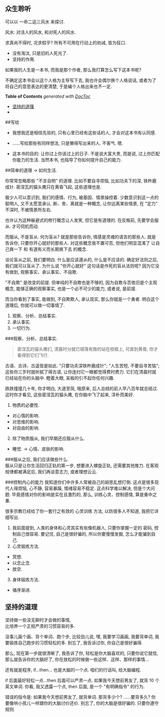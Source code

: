 ## 众生聆听
可以以 一命二运三风水 来探讨.

风水: 对活人的风水, 和对死人的风水.

求真尚不得时, 况求假乎? 所有不可用在行动上的劝诫, 皆为狂口. 

* 没有淘汰, 只是旧的人死光了.
* 坚持的作用.

如果我的人生是一本书, 而我是那个作者, 那么我打算怎么写下这本书呢?

不确定这本书会以这个人格为主导写下去, 我也许会偶尔换个人格说话, 或者为了将自己的意思表达的更清楚, 于是编个人格出来也不一定.

<!-- START doctoc generated TOC please keep comment here to allow auto update -->
<!-- DON'T EDIT THIS SECTION, INSTEAD RE-RUN doctoc TO UPDATE -->
**Table of Contents**  *generated with [DocToc](https://github.com/thlorenz/doctoc)*

- [坚持的道理](#%E5%9D%9A%E6%8C%81%E7%9A%84%E9%81%93%E7%90%86)
- [](#)

<!-- END doctoc generated TOC please keep comment here to allow auto update -->

##写给
* 我想我还是相信先验的, 只有心里已经有这些话的人, 才会对这本书有认同感.
* ……写给那些有同样想法, 只是懒得写出来的人. 不客气. 嗯.  

* 这本书的目的:
让你过上你该过上的日子.
不是说大富大贵,
而是说, 过上你匹配你能力的生活.
当然本书, 也指导了你如何提升自己的能力.



##简单的道理 → 如何生活.

你常常忽略那些 "不言自明" 的道理. 比如不要自寻烦恼, 比如功夫下的深, 铁杵磨成针. 密涅瓦的猫头鹰只在黄昏飞起, 这些道理也是.  

极少人可以意识到, 我们的感情、行为, 被基因、情景操控着. 少数意识到这一点的聪明人, 又不太愿意承认. 断、舍、离就是一种概念, 让你远离某些情景, 在 "定力" 不深时, 不被情景所左右.  

也许认为这种躲避式的修行概念让人发笑, 但它是有道理的. 在反叛前, 先要学会服从. 才可伺机而动.  

而服从, 不是盲从. 何为盲从? 就是那些告诉你, 情感是灵魂的语言的那些人. 就是告诉你, 只要你开心就好的那些人. 对这些概念我不置可否, 但他们明显混淆了 让自己爽一下 和 有道有义而长期爽下去  的概念.  

谈论盲从之前, 我们要明白. 什么是应该遵从的, 什么是不应该的. 确定好法则之后, 我们就可以盲从了. 为什么说 "你开心就好" 这句话是作死的盲从法则呢? 因为它没有做到, 观察事实、承认事实、不自欺.  

"不自欺" 是改变的前提. 但单纯的不自欺也是不够的, 因为自欺与否依旧是个主观概念, 能够正确的观察事实, 也是一个必不可少的能力, 或者说, 是前提.  

而当你看到了事实, 能做到, 不自欺欺人, 承认现实, 那么你就是一个勇者. 明白这个道理后, 你就可以做一切事情了.  

1. 观察、分析、总结事实.
2. 承认事实.  
3. 一切行为.  

###观察、分析、总结事实.

> 密涅瓦的猫头鹰们, 清晨时分就已错落有致的站在枝桠上, 可直到黄昏, 你才看得到它们飞行.  

古语、古诗、古遥皆是如此. "只要功夫深铁杵磨成针"; "人生苦短, 不要自寻苦恼"; 这些你三岁时就听腻了得古语, 让你连扫它一眼都觉得费时费力. 它们在清晨时就已经站在你的头脑中. 瞪着大眼, 呆板的引不起你任何兴趣.  

跌跌撞撞几十年, 你才明白, 大道至简, 哦原来, 后人总结的前人早八百年就总结过. 这时你才看见, 这些密涅瓦的猫头鹰, 在你脑中飞了起来, 淳朴而美好.  

1. 物质的必要性.
  * 对心情的影响.  
  * 对思维的影响.  
  * 对自由的影响.  
2. 除了物质服从, 我们早期还应服从什么.
  * 睡觉. → 心情、皮肤的影响.


###服从之后, 我们应该做些什么.  
服从只是让你生活回归正轨的第一步, 想要进入螺旋正轨, 还需要其他推力. 在客观规律都被满足后, 我们再谈意志力, 或者理想云云.  

###控制内心的能力
我知道你们中许多人常被自己的胡思乱想打倒. 这点是很多现代人得烦恼, 心不静, 容易暴躁, 情绪容易不稳定. 这点科学难以解决, 但是个大问题. 毕竟感情对你的影响是实在且激烈的, 那么, 训练心灵、控制感情, 算是重中之重.  

很多宗教已经给了你一套行之有效的 心灵训练 方法, 以防很多人不知道, 我把它详细写出.

1. 我前面提到, 人类的身体和心灵其实有些像机器人, 只要你掌握一定的 密码, 控制自己很容易. 要记住, 自己是很好骗的, 所以你要慢慢发掘, 怎么才能骗到自己.  
2. 心灵锻炼方法.
  * 冥想.
  * 以念止念.  
  * 放空.  
3. 身体锻炼方法.  
  * 循序渐进.


## 坚持的道理
坚持做一些没无聊时才会做的事情,  
比培养一个正规严肃的习惯容易的多.

没事儿画个画、背个单词、跑个步, 比较劲儿说, 嘿, 我要学习画画, 我要背单词, 我要锻炼自己跑步的习惯轻松的多. 别忘了, 我告诉过你, 你自己是很好骗得.  

那么, 现在第一步就很清晰了, 我告诉了你, 轻松是你大脑喜欢的, 只要你说它就信, 那么就告诉你的大脑好了, 你在放松的时候做一些这样、这样、那样的事情...  

还有就是程序, if...then... 也是大脑的一个点. 咱们的行话叫, 给大脑编程.

if 后面最好轻松一点...then 后面可以严肃一点.  如果我今天想前男友了, 就背 10 个英文单词. 你看, 我又透露一个点, then 后面, 是一个 "有明确指令" 的行为.  

错误的指令是: 如果我今天想前男友了, 就背单词. 那背多少个? ……要背多久? 你要像哄小孩儿一样跟你的大脑讨价还价. 别忘了, 你的大脑是很好骗的. 只要你遵守规则.  

##
